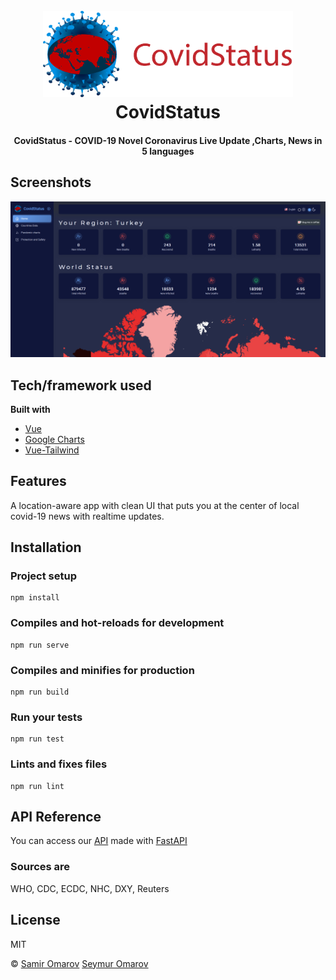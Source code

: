 
<h1 align="center">
  <br>
  <a href="http://covidstatus.com/"><img src="demo/Covidlogo.png" width="400"></a>
  <br>
  CovidStatus
  <br>
</h1>

<h4 align="center">CovidStatus - COVID-19 Novel Coronavirus Live Update ,Charts, News in 5 languages</h4>


 
## Screenshots
![screenshot](demo/screenshot.png)

## Tech/framework used

<b>Built with</b>
- [Vue](https://vuejs.org/)
- [Google Charts](https://www.npmjs.com/package/vue-google-charts)
- [Vue-Tailwind](https://vue-tailwind.com/)


## Features
A location-aware app with clean UI that puts you at the center of local covid-19 news with realtime updates.

## Installation

### Project setup
```
npm install
```

### Compiles and hot-reloads for development
```
npm run serve
```

### Compiles and minifies for production
```
npm run build
```

### Run your tests
```
npm run test
```

### Lints and fixes files
```
npm run lint
```

## API Reference

You can access our [API](http://api.covidstatus.com/docs#/)
made with [FastAPI](https://github.com/tiangolo/fastapi)
### Sources are
WHO, CDC, ECDC, NHC, DXY, Reuters





## License
MIT

© [Samir Omarov](http://samiromarov.com/#/)
 [Seymur Omarov](http://seymuromarov.com/)
